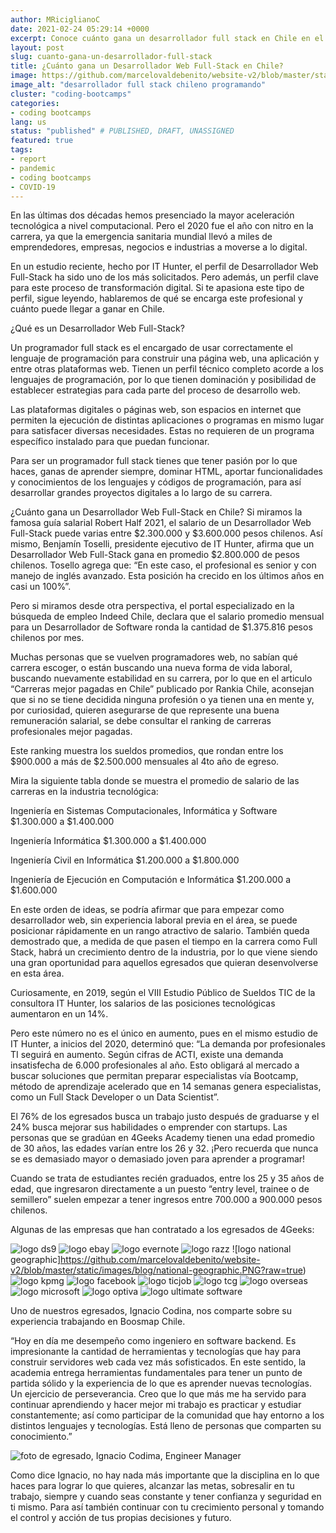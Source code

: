```yaml
---
author: MRiciglianoC
date: 2021-02-24 05:29:14 +0000
excerpt: Conoce cuánto gana un desarrollador full stack en Chile en el año 2021
layout: post
slug: cuanto-gana-un-desarrollador-full-stack
title: ¿Cuánto gana un Desarrollador Web Full-Stack en Chile?
image: https://github.com/marcelovaldebenito/website-v2/blob/master/static/images/blog/desarrollador-full-stack-chileno.jpg?raw=true
image_alt: "desarrollador full stack chileno programando"
cluster: "coding-bootcamps"
categories:
- coding bootcamps
lang: us
status: "published" # PUBLISHED, DRAFT, UNASSIGNED
featured: true
tags: 
- report
- pandemic 
- coding bootcamps 
- COVID-19
---
```


En las últimas dos décadas hemos presenciado la mayor aceleración tecnológica a nivel computacional. Pero el 2020 fue el año con nitro en la carrera, ya que la emergencia sanitaria mundial llevó a miles de emprendedores, empresas, negocios e industrias a moverse a lo digital. 

En un estudio reciente, hecho por IT Hunter, el perfil de Desarrollador Web Full-Stack ha sido uno de los más solicitados. Pero además, un perfil clave para este proceso de transformación digital. Si te apasiona este tipo de perfil, sigue leyendo, hablaremos de qué se encarga este profesional y cuánto puede llegar a ganar en Chile.

¿Qué es un Desarrollador Web Full-Stack?

Un programador full stack es el encargado de usar correctamente el lenguaje de programación para construir una página web, una aplicación y entre otras plataformas web. Tienen un perfil técnico completo acorde a los lenguajes de programación, por lo que tienen dominación y posibilidad de establecer estrategias para cada parte del proceso de desarrollo web.

Las plataformas digitales o páginas web, son espacios en internet que permiten la ejecución de distintas aplicaciones o programas en mismo lugar para satisfacer diversas necesidades. Estas no requieren de un programa específico instalado para que puedan funcionar. 

Para ser un programador full stack tienes que tener pasión por lo que haces, ganas de aprender siempre, dominar HTML, aportar funcionalidades y conocimientos de los lenguajes y códigos de programación, para así desarrollar grandes proyectos digitales a lo largo de su carrera.




¿Cuánto gana un Desarrollador Web Full-Stack en Chile?
Si miramos la famosa guía salarial Robert Half 2021, el salario de un Desarrollador Web Full-Stack puede varias entre $2.300.000 y $3.600.000 pesos chilenos. Así mismo, Benjamín Toselli, presidente ejecutivo de IT Hunter, afirma que un Desarrollador Web Full-Stack gana en promedio $2.800.000 de pesos chilenos. Tosello agrega que: “En este caso, el profesional es senior y con manejo de inglés avanzado. Esta posición ha crecido en los últimos años en casi un 100%”. 

Pero si miramos desde otra perspectiva, el portal especializado en la búsqueda de empleo Indeed Chile, declara que el salario promedio mensual para un Desarrollador de Software ronda la cantidad de $1.375.816 pesos chilenos por mes. 

Muchas personas que se vuelven programadores web, no sabían qué carrera escoger, o están buscando una nueva forma de vida laboral, buscando nuevamente estabilidad en su carrera, por lo que en el articulo “Carreras mejor pagadas en Chile” publicado por Rankia Chile, aconsejan que si no se tiene decidida ninguna profesión o ya tienen una en mente y, por curiosidad, quieren asegurarse de que represente una buena remuneración salarial, se debe consultar el ranking de carreras profesionales mejor pagadas. 

Este ranking muestra los sueldos promedios, que rondan entre los $900.000 a más de $2.500.000 mensuales al 4to año de egreso. 

Mira la siguiente tabla donde se muestra el promedio de salario de las carreras en la industria tecnológica:


Ingeniería en Sistemas Computacionales, Informática y Software
$1.300.000 a $1.400.000


Ingeniería Informática
                                      $1.300.000 a $1.400.000


Ingeniería Civil en Informática
                          $1.200.000 a $1.800.000


Ingeniería de Ejecución en Computación e Informática
     $1.200.000 a $1.600.000


En este orden de ideas, se podría afirmar que para empezar como desarrollador web, sin experiencia laboral previa en el área, se puede posicionar rápidamente en un rango atractivo de salario. También queda demostrado que, a medida de que pasen el tiempo en 
la carrera como Full Stack, habrá un crecimiento dentro de la industria, por lo que viene siendo una gran oportunidad para aquellos egresados que quieran desenvolverse en esta área. 

Curiosamente, en 2019, según el VIII Estudio Público de Sueldos TIC de la consultora IT Hunter, los salarios de las posiciones tecnológicas aumentaron en un 14%. 

Pero este número no es el único en aumento, pues en el mismo estudio de IT Hunter, a inicios del 2020, determinó que: “La demanda por profesionales TI seguirá en aumento. Según cifras de ACTI, existe una demanda insatisfecha de 6.000 profesionales al año. Esto obligará al mercado a buscar soluciones que permitan preparar especialistas vía Bootcamp, método de aprendizaje acelerado que en 14 semanas genera especialistas, como un Full Stack Developer o un Data Scientist”.

El 76% de los egresados busca un trabajo justo después de graduarse y el 24% busca mejorar sus habilidades o emprender con startups. Las personas que se gradúan en 4Geeks Academy tienen una edad promedio de 30 años, las edades varían entre los 26 y 32. ¡Pero recuerda que nunca se es demasiado mayor o demasiado joven para aprender a programar!

Cuando se trata de estudiantes recién graduados, entre los 25 y 35 años de edad, que ingresaron directamente a un puesto “entry level, trainee o de semillero” suelen empezar a tener ingresos entre 700.000 a 900.000 pesos chilenos. 


Algunas de las empresas que han contratado a los egresados de 4Geeks:

![logo ds9](https://github.com/marcelovaldebenito/website-v2/blob/master/static/images/blog/ds9.PNG?raw=true)
![logo ebay](https://github.com/marcelovaldebenito/website-v2/blob/master/static/images/blog/ebay.PNG?raw=true)
![logo evernote](https://github.com/marcelovaldebenito/website-v2/blob/master/static/images/blog/en.PNG?raw=true)
![logo razz](https://github.com/marcelovaldebenito/website-v2/blob/master/static/images/blog/razz.PNG?raw=true)
![logo national geographic]https://github.com/marcelovaldebenito/website-v2/blob/master/static/images/blog/national-geographic.PNG?raw=true)
![logo kpmg](https://github.com/marcelovaldebenito/website-v2/blob/master/static/images/blog/kpmg.PNG?raw=true)
![logo facebook](https://github.com/marcelovaldebenito/website-v2/blob/master/static/images/blog/facebook.PNG?raw=true)
![logo ticjob](https://github.com/marcelovaldebenito/website-v2/blob/master/static/images/blog/ticjob.PNG?raw=true)
![logo tcg](https://github.com/marcelovaldebenito/website-v2/blob/master/static/images/blog/tcg.PNG?raw=true)
![logo overseas](https://github.com/marcelovaldebenito/website-v2/blob/master/static/images/blog/os.PNG?raw=true)
![logo microsoft](https://github.com/marcelovaldebenito/website-v2/blob/master/static/images/blog/microsofot.PNG?raw=true)
![logo optiva](https://github.com/marcelovaldebenito/website-v2/blob/master/static/images/blog/op.PNG?raw=true)
![logo ultimate software](https://github.com/marcelovaldebenito/website-v2/blob/master/static/images/blog/ult.PNG?raw=true)


Uno de nuestros egresados, Ignacio Codina, nos comparte sobre su experiencia trabajando en Boosmap Chile.

“Hoy en día me desempeño como ingeniero en software backend. Es impresionante la cantidad de herramientas y tecnologías que hay para construir servidores web cada vez más sofisticados. En este sentido, la academia entrega herramientas fundamentales para tener un punto de partida sólido y la experiencia de lo que es aprender nuevas tecnologías. Un ejercicio de perseverancia. Creo que lo que más me ha servido para continuar aprendiendo y hacer mejor mi trabajo es practicar y estudiar constantemente; así como participar de la comunidad que hay entorno a los distintos lenguajes y tecnologías. Está lleno de personas que comparten su conocimiento.”

![foto de egresado, Ignacio Codima, Engineer Manager](https://github.com/marcelovaldebenito/website-v2/blob/master/static/images/blog/GRUPAL_POST.jpeg?raw=true)

Como dice Ignacio, no hay nada más importante que la disciplina en lo que haces para lograr lo que quieres, alcanzar las metas, sobresalir en tu trabajo, siempre y cuando seas constante y tener confianza y seguridad en ti mismo. Para así también continuar con tu crecimiento personal y tomando el control y acción de tus propias decisiones y futuro.
